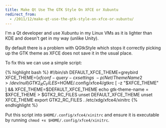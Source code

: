```yaml
---
title: Make Qt Use The GTK Style On XFCE or Xubuntu
redirect_from:
  - /2011/12/make-qt-use-the-gtk-style-on-xfce-or-xubuntu/
---
```

I'm a Qt developer and use Xubuntu in my Linux VMs as it is lighter than KDE and doesn't get in my way (unlike Unity).

By default there is a problem with QGtkStyle which stops it correctly picking up the GTK theme as XFCE does not save it in the usual place.

To fix this we can use a simple script:

{% highlight bash %}
#!/bin/sh
DEFAULT_XFCE_THEME=greybird
XFCE_THEME=$(xfconf-query -c xsettings \
  -p /Net/ThemeName 2>/dev/null)
GTK2_RC_FILES=$HOME/.config/xfce4/gtkrc
[ -z "$XFCE_THEME" ] && XFCE_THEME=$DEFAULT_XFCE_THEME
echo gtk-theme-name = $XFCE_THEME > $GTK2_RC_FILES
unset DEFAULT_XFCE_THEME
unset XFCE_THEME
export GTK2_RC_FILES
. /etc/xdg/xfce4/xinitrc
{% endhighlight %}

Put this script into `$HOME/.config/xfce4/xinitrc` and ensure it is executable by running `chmod +x $HOME/.config/xfce4/xinitrc`.

